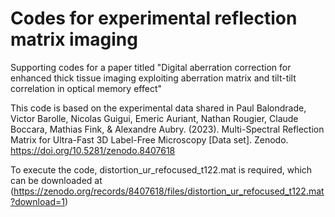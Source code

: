# Codes for experimental reflection matrix imaging
Supporting codes for a paper titled "Digital aberration correction for enhanced thick tissue imaging exploiting aberration matrix and tilt-tilt correlation in optical memory effect"

This code is based on the experimental data shared in
Paul Balondrade, Victor Barolle, Nicolas Guigui, Emeric Auriant, Nathan Rougier, Claude Boccara, Mathias Fink, & Alexandre Aubry. (2023). Multi-Spectral Reflection Matrix for Ultra-Fast 3D Label-Free Microscopy [Data set]. Zenodo. https://doi.org/10.5281/zenodo.8407618

To execute the code, distortion_ur_refocused_t122.mat is required, which can be downloaded at (https://zenodo.org/records/8407618/files/distortion_ur_refocused_t122.mat?download=1)
